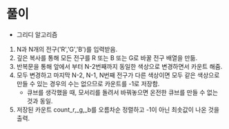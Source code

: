 # 풀이

- 그리디 알고리즘

1. N과 N개의 전구('R','G','B')를 입력받음.
2. 깊은 복사를 통해 모든 전구를 R 또는 B 또는 G로 바꿀 전구 배열을 만듦.
3. 반복문을 통해 앞에서 부터 N-2번째까지 동일한 색상으로 변경하면서 카운트 해줌.
4. 모두 변경하고 마지막 N-2, N-1, N번째 전구가 다른 색상이면 모두 같은 색상으로 만들 수 있는 경우의 수는 없으므로 카운트를 -1로 저장함.
    - 큐브를 생각했을 때, 모서리를 돌려서 바꿔놓으면 온전한 큐브를 만들 수 없는 것과 동일.
5. 저장된 카운트 count_r,_g,_b를 오름차순 정렬하고 -1이 아닌 최솟값이 나온 것을 출력.